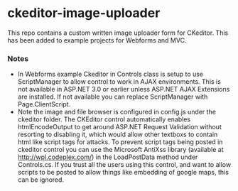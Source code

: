# ckeditor-image-uploader

This repo contains a custom written image uploader form for CKeditor. This has been added to example projects for Webforms and MVC.

### Notes

* In Webforms example Ckeditor in Controls class is setup to use ScriptManager to allow control to work in AJAX environments. This is not available in ASP.NET 3.0 or earlier unless ASP.NET AJAX Extensions are installed. If not available you can replace ScriptManager with Page.ClientScript.
* Note the image and file browser is configured in config.js under the ckeditor folder. The CKEditor control automatically enables htmlEncodeOutput to get around ASP.NET Request Validation without resorting to disabling it, which would allow other textboxs to contain html like script tags for attacks. To prevent script tags being posted in ckeditor control you can use the Microsoft AntiXss library (available at http://wpl.codeplex.com/) in the LoadPostData method under Controls.cs. If you trust all the users using this control, and want to allow scripts to be posted to allow things like embedding of google maps, this can be ignored.
